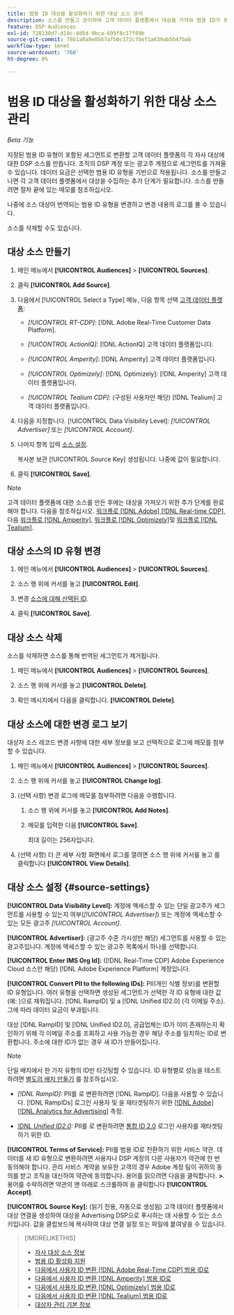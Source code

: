 ```yaml
---
title: 범용 ID 대상을 활성화하기 위한 대상 소스 관리
description: 소스를 만들고 관리하여 고객 데이터 플랫폼에서 대상을 가져와 범용 ID가 포함된 세그먼트로 변환하는 방법에 대해 알아봅니다.
feature: DSP Audiences
exl-id: 728130d7-d19c-4d5d-9bca-695f8c17f89b
source-git-commit: 78b1a8a8e0567afb0c172c7bef1a639ab5b47bab
workflow-type: tm+mt
source-wordcount: '760'
ht-degree: 0%

---
```


# 범용 ID 대상을 활성화하기 위한 대상 소스 관리

*Beta 기능*

지정된 범용 ID 유형이 포함된 세그먼트로 변환할 고객 데이터 플랫폼의 각 자사 대상에 대한 DSP 소스를 만듭니다. 조직의 DSP 계정 또는 광고주 계정으로 세그먼트를 가져올 수 있습니다. 데이터 요금은 선택한 범용 ID 유형을 기반으로 적용됩니다. 소스를 만들고 나면 각 고객 데이터 플랫폼에서 대상을 수집하는 추가 단계가 필요합니다. 소스를 만들려면 절차 끝에 있는 메모를 참조하십시오.

나중에 소스 대상이 번역되는 범용 ID 유형을 변경하고 변경 내용의 로그를 볼 수 있습니다.

소스를 삭제할 수도 있습니다.

## 대상 소스 만들기

<!-- Not sure about this

You can create one source for each combination of universal ID partner and data visibility level.

-->

1. 메인 메뉴에서 **[!UICONTROL Audiences]** > **[!UICONTROL Sources]**.

1. 클릭 **[!UICONTROL Add Source]**.

1. 다음에서 [!UICONTROL Select a Type] 메뉴, 다음 항목 선택 [고객 데이터 플랫폼](source-about.md):

   * *[!UICONTROL RT-CDP]*: [!DNL Adobe Real-Time Customer Data Platform].

   * *[!UICONTROL ActionIQ]*: [!DNL ActionIQ] 고객 데이터 플랫폼입니다.

   * *[!UICONTROL Amperity]*: [!DNL Amperity] 고객 데이터 플랫폼입니다.

   * *[!UICONTROL Optimizely]*: [!DNL Optimizely]: [!DNL Amperity] 고객 데이터 플랫폼입니다.

   * *[!UICONTROL Tealium CDP]*: (구성된 사용자만 해당) [!DNL Tealium] 고객 데이터 플랫폼입니다.

1. 다음을 지정합니다. [!UICONTROL Data Visibility Level]: *[!UICONTROL Advertiser]* 또는 *[!UICONTROL Account]*.

1. 나머지 항목 입력 [소스 설정](#source-settings).

   복사본 보관 [!UICONTROL Source Key] 생성됩니다. 나중에 값이 필요합니다.

1. 클릭 **[!UICONTROL Save]**.

>[!NOTE]
>
>고객 데이터 플랫폼에 대한 소스를 만든 후에는 대상을 가져오기 위한 추가 단계를 완료해야 합니다. 다음을 참조하십시오. [워크플로 [!DNL Adobe] [!DNL Real-time CDP]](source-adobe-rtcdp.md),<!-- the [workflow for [!DNL ActionIQ]](source-actioniq.md), --> 다음 [워크플로 [!DNL Amperity]](source-amperity.md), [워크플로 [!DNL Optimizely]](source-optimizely.md)및 [워크플로 [!DNL Tealium]](source-tealium.md).

## 대상 소스의 ID 유형 변경

<!-- Clarify this:
All changes to universal IDs translated from the source are applied after you save the the source record. For example, if a new ID is added, any hashed email addresses shared before making the changes aren't converted. Similarly, if an ID is removed, we don't delete any historical data from the segments shared through the source.

OR 

All changes to universal IDs translated from the source are applied after you save the the source record. For example, if you add a new ID type, then we convert hashed email addresses shared before making the changes to the new ID type. Similarly, if you remove an ID type, then we delete any historical IDs of that type from the segments shared through the source.

-->

1. 메인 메뉴에서 **[!UICONTROL Audiences]** > **[!UICONTROL Sources]**.

1. 소스 행 위에 커서를 놓고 **[!UICONTROL Edit]**.

1. 변경 [소스에 대해 선택된 ID](#source-settings).

1. 클릭 **[!UICONTROL Save]**.

## 대상 소스 삭제

소스를 삭제하면 소스를 통해 번역된 세그먼트가 제거됩니다.<!-- Will performance data for the segment still be available in any types of reports?  If yes, which? -->

1. 메인 메뉴에서 **[!UICONTROL Audiences]** > **[!UICONTROL Sources]**.

1. 소스 행 위에 커서를 놓고 **[!UICONTROL Delete]**.

1. 확인 메시지에서 다음을 클릭합니다. **[!UICONTROL Delete]**.

## 대상 소스에 대한 변경 로그 보기

대상자 소스 레코드 변경 사항에 대한 세부 정보를 보고 선택적으로 로그에 메모를 첨부할 수 있습니다.

1. 메인 메뉴에서 **[!UICONTROL Audiences]** > **[!UICONTROL Sources]**.

1. 소스 행 위에 커서를 놓고 **[!UICONTROL Change log]**.

1. (선택 사항) 변경 로그에 메모를 첨부하려면 다음을 수행합니다.

   1. 소스 행 위에 커서를 놓고 **[!UICONTROL Add Notes]**.

   1. 메모를 입력한 다음 **[!UICONTROL Save]**.

      최대 길이는 256자입니다.

1. (선택 사항) 더 큰 세부 사항 화면에서 로그를 열려면 소스 행 위에 커서를 놓고 를 클릭합니다 **[!UICONTROL View Details]**.

## 대상 소스 설정 {#source-settings}

**[!UICONTROL Data Visibility Level]:** 계정에 액세스할 수 있는 단일 광고주가 세그먼트를 사용할 수 있는지 여부(*[!UICONTROL Advertiser]*) 또는 계정에 액세스할 수 있는 모든 광고주 *[!UICONTROL Account]*.

**[!UICONTROL Advertiser]:** (광고주 수준 가시성만 해당) 세그먼트를 사용할 수 있는 광고주입니다. 계정에 액세스할 수 있는 광고주 목록에서 하나를 선택합니다.

**[!UICONTROL Enter IMS Org Id]:** ([!DNL Real-Time CDP] Adobe Experience Cloud 소스만 해당) [!DNL Adobe Experience Platform] 계정입니다.

**[!UICONTROL Convert PII to the following IDs]:** PII(개인 식별 정보)를 변환할 ID 유형입니다. 여러 유형을 선택하면 생성된 세그먼트가 선택한 각 ID 유형에 대한 값(예: )으로 채워집니다. [!DNL RampID] 및 a [!DNL Unified ID2.0] (각 이메일 주소). 그에 따라 데이터 요금이 부과됩니다.

대상 [!DNL RampID] 및 [!DNL Unified ID2.0], 공급업체는 ID가 이미 존재하는지 확인하기 위해 각 이메일 주소를 조회하고 사용 가능한 경우 해당 주소를 일치하는 ID로 변환합니다. 주소에 대한 ID가 없는 경우 새 ID가 만들어집니다.

>[!NOTE]
>
>단일 배치에서 한 가지 유형의 ID만 타깃팅할 수 있습니다. ID 유형별로 성능을 테스트하려면 [별도의 배치 만들기](/help/dsp/campaign-management/placements/placement-create.md) 를 참조하십시오.

* *[!DNL RampID]:* PII를 로 변환하려면 [!DNL RampID]. 다음을 사용할 수 있습니다. [!DNL RampIDs] 로그인 사용자 및 을 재타겟팅하기 위한 [[!DNL Adobe] [!DNL Analytics for Advertising]](/help/integrations/analytics/overview.md) 측정.

* *[!DNL Unified ID2.0](베타):* PII를 로 변환하려면 [통합 ID 2.0](https://unifiedid.com) 로그인 사용자를 재타겟팅하기 위한 ID.

<!-- Later
* *[!DNL ID5] (Beta):* To convert PII to an [!DNL ID5] ID. You can use [!DNL ID5] IDs for retargeting logging-in users and for [[!DNL Adobe] [!DNL Analytics for Advertising]](/help/integrations/analytics/overview.md) measurement.

-->

**[!UICONTROL Terms of Service]:** PII를 범용 ID로 전환하기 위한 서비스 약관. 데이터를 새 ID 유형으로 변환하려면 사용자나 DSP 계정의 다른 사용자가 약관에 한 번 동의해야 합니다. 관리 서비스 계약을 보유한 고객의 경우 Adobe 계정 팀이 귀하의 동의를 받고 조직을 대신하여 약관에 동의합니다. 용어를 읽으려면 다음을 클릭합니다. **>**. 용어를 수락하려면 약관의 맨 아래로 스크롤하여 을 클릭합니다 **[!UICONTROL Accept]**.

**[!UICONTROL Source Key]:** (읽기 전용, 자동으로 생성됨) 고객 데이터 플랫폼에서 대상 연결을 생성하여 대상을 Advertising DSP으로 푸시하는 데 사용할 수 있는 소스 키입니다. 값을 클립보드에 복사하여 대상 연결 설정 또는 파일에 붙여넣을 수 있습니다.

>[!MORELIKETHIS]
>
>* [자사 대상 소스 정보](source-about.md)
>* [범용 ID 활성화 지원](/help/dsp/audiences/universal-ids.md)
>* [다음에서 사용자 ID 변환 [!DNL Adobe Real-Time CDP] 범용 ID로](/help/dsp/audiences/sources/source-adobe-rtcdp.md)
>* [다음에서 사용자 ID 변환 [!DNL Amperity] 범용 ID로](/help/dsp/audiences/sources/source-amperity.md)
>* [다음에서 사용자 ID 변환 [!DNL Optimizely] 범용 ID로](/help/dsp/audiences/sources/source-optimizely.md)
>* [다음에서 사용자 ID 변환 [!DNL Tealium] 범용 ID로](/help/dsp/audiences/sources/source-tealium.md)
>* [대상자 관리 기본 정보](/help/dsp/audiences/audience-about.md)
